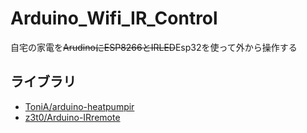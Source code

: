 # Arduino_Wifi_IR_Control
自宅の家電を~~ArudinoにESP8266とIRLED~~Esp32を使って外から操作する

## ライブラリ
* [ToniA/arduino-heatpumpir](https://github.com/ToniA/arduino-heatpumpir) 
* [z3t0/Arduino-IRremote](https://github.com/z3t0/Arduino-IRremote)
